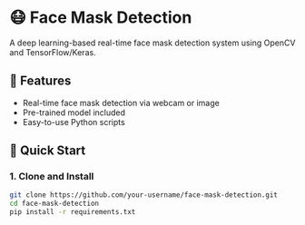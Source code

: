 # 😷 Face Mask Detection

A deep learning-based real-time face mask detection system using OpenCV and TensorFlow/Keras.

## 🔧 Features
- Real-time face mask detection via webcam or image
- Pre-trained model included
- Easy-to-use Python scripts

## 🚀 Quick Start

### 1. Clone and Install
```bash
git clone https://github.com/your-username/face-mask-detection.git
cd face-mask-detection
pip install -r requirements.txt
